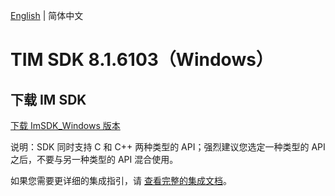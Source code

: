 [English](./README.md) | 简体中文

# TIM SDK 8.1.6103（Windows）

## 下载 IM SDK

[下载 ImSDK_Windows 版本](https://im.sdk.qcloud.com/download/plus/8.1.6103/cross_platform/ImSDK_Windows_8.1.6103.zip)

说明：SDK 同时支持 C 和 C++ 两种类型的 API；强烈建议您选定一种类型的 API 之后，不要与另一种类型的 API 混合使用。

如果您需要更详细的集成指引，请 [查看完整的集成文档](https://cloud.tencent.com/document/product/269/75287)。

